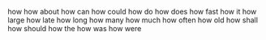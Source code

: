 how
how about
how can
how could
how do
how does
how fast
how it
how large
how late
how long
how many
how much
how often
how old
how shall
how should
how the
how was
how were

